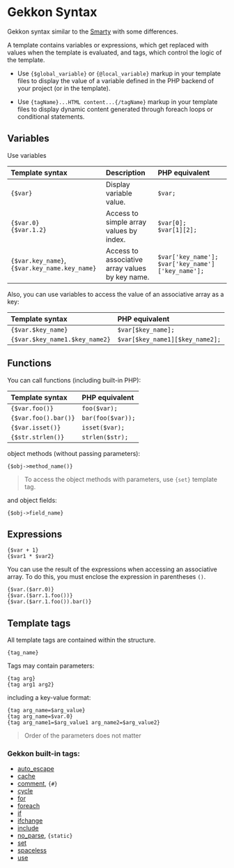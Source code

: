 # Gekkon Syntax

Gekkon syntax similar to the [Smarty](http://www.smarty.net/) with some differences.

A template contains variables or expressions, which get replaced with values when the template is evaluated, and tags, which control the logic of the template.

- Use `{$global_variable}` or `{@local_variable}` markup in your template files to display the value of a variable defined in the PHP backend of your project (or in the template).

- Use `{tagName}...HTML content...{/tagName}` markup in your template files to display dynamic content generated through foreach loops or conditional statements.


## Variables

Use variables

| Template syntax | Description | PHP equivalent |
|:----------------|:------------|:-------------|
| `{$var}`        | Display variable value. | `$var;` |
| `{$var.0}`<br>`{$var.1.2}`      | Access to simple array values by index.| `$var[0];`<br>`$var[1][2];`|
| `{$var.key_name}`, `{$var.key_name.key_name}` | Access to associative array values by key name. | `$var['key_name'];` `$var['key_name']['key_name'];` |

Also, you can use variables to access the value of an associative array as a key:

| Template syntax | PHP equivalent |
|:------------|:-------------|
| `{$var.$key_name}` | `$var[$key_name];` |
| `{$var.$key_name1.$key_name2}` | `$var[$key_name1][$key_name2];` |



## Functions

You can call functions (including built-in PHP):

| Template syntax | PHP equivalent |
|:------------|:-------------|
| `{$var.foo()}`| `foo($var);` |
| `{$var.foo().bar()}`| `bar(foo($var));` |
| `{$var.isset()}` | `isset($var);` |
| `{$str.strlen()}` | `strlen($str);` |

object methods (without passing parameters):

	{$obj->method_name()}

> To access the object methods with parameters, use `{set}` template tag.

and object fields:

	{$obj->field_name}


## Expressions

	{$var + 1}
	{$var1 * $var2}
	
You can use the result of the expressions when accessing an associative array. To do this, you must enclose the expression in parentheses `()`.

	{$var.($arr.0)}
	{$var.($arr.1.foo())}
	{$var.($arr.1.foo()).bar()}


## Template tags

All template tags are contained within the structure.

	{tag_name}

Tags may contain parameters:

	{tag arg}
	{tag arg1 arg2}

including a key-value format:

	{tag arg_name=$arg_value}
	{tag arg_name=$var.0}
	{tag arg_name1=$arg_value1 arg_name2=$arg_value2}

> Order of the parameters does not matter


### Gekkon built-in tags:

* [auto_escape](./tags/auto_escape.md)
* [cache](./tags/cache.md)
* [comment](./tags/comment.md), `{#}`
* [cycle](./tags/cycle.md)
* [for](./tags/for.md)
* [foreach](./tags/foreach.md)
* [if](./tags/if.md)
* [ifchange](./tags/ifchange.md)
* [include](./tags/include.md)
* [no_parse](./tags/no_parse.md), `{static}`
* [set](./tags/set.md)
* [spaceless](./tags/spaceless.md)
* [use](./tags/use.md)